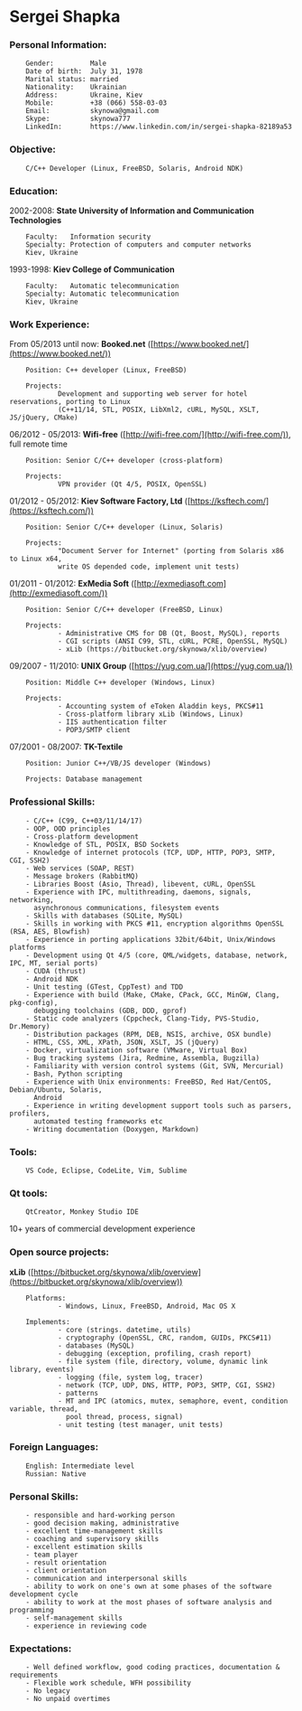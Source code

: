# Sergei Shapka


### Personal Information:

        Gender:         Male
        Date of birth:  July 31, 1978
        Marital status: married
        Nationality:    Ukrainian
        Address:        Ukraine, Kiev
        Mobile:         +38 (066) 558-03-03
        Email:          skynowa@gmail.com
        Skype:          skynowa777
        LinkedIn:       https://www.linkedin.com/in/sergei-shapka-82189a53


### Objective:

        C/C++ Developer (Linux, FreeBSD, Solaris, Android NDK)


### Education:

2002-2008: **State University of Information and Communication Technologies**

        Faculty:   Information security
        Specialty: Protection of computers and computer networks
        Kiev, Ukraine

1993-1998: **Kiev College of Communication**

        Faculty:   Automatic telecommunication
        Specialty: Automatic telecommunication
        Kiev, Ukraine


### Work Experience:

From 05/2013 until now: **Booked.net** ([https://www.booked.net/](https://www.booked.net/))

        Position: C++ developer (Linux, FreeBSD)

        Projects:
                Development and supporting web server for hotel reservations, porting to Linux
                (C++11/14, STL, POSIX, LibXml2, cURL, MySQL, XSLT, JS/jQuery, CMake)


06/2012 - 05/2013: **Wifi-free** ([http://wifi-free.com/](http://wifi-free.com/)), full remote time

        Position: Senior C/C++ developer (cross-platform)

        Projects:
                VPN provider (Qt 4/5, POSIX, OpenSSL)


01/2012 - 05/2012: **Kiev Software Factory, Ltd** ([https://ksftech.com/](https://ksftech.com/))

        Position: Senior C/C++ developer (Linux, Solaris)

        Projects:
                "Document Server for Internet" (porting from Solaris x86 to Linux x64,
                write OS depended code, implement unit tests)


01/2011 - 01/2012: **ExMedia Soft** ([http://exmediasoft.com](http://exmediasoft.com/))

        Position: Senior C/C++ developer (FreeBSD, Linux)

        Projects:
                - Administrative CMS for DB (Qt, Boost, MySQL), reports
                - CGI scripts (ANSI C99, STL, cURL, PCRE, OpenSSL, MySQL)
                - xLib (https://bitbucket.org/skynowa/xlib/overview)


09/2007 - 11/2010: **UNIX Group** ([https://yug.com.ua/](https://yug.com.ua/))

        Position: Middle C++ developer (Windows, Linux)

        Projects:
                - Accounting system of eToken Aladdin keys, PKCS#11
                - Cross-platform library xLib (Windows, Linux)
                - IIS authentication filter
                - POP3/SMTP client


07/2001 - 08/2007: **TK-Textile**

        Position: Junior C++/VB/JS developer (Windows)

        Projects: Database management


### Professional Skills:

        - C/C++ (C99, C++03/11/14/17)
        - OOP, OOD principles
        - Cross-platform development
        - Knowledge of STL, POSIX, BSD Sockets
        - Knowledge of internet protocols (TCP, UDP, HTTP, POP3, SMTP, CGI, SSH2)
        - Web services (SOAP, REST)
        - Message brokers (RabbitMQ)
        - Libraries Boost (Asio, Thread), libevent, cURL, OpenSSL
        - Experience with IPC, multithreading, daemons, signals, networking,
          asynchronous communications, filesystem events
        - Skills with databases (SQLite, MySQL)
        - Skills in working with PKCS #11, encryption algorithms OpenSSL (RSA, AES, Blowfish)
        - Experience in porting applications 32bit/64bit, Unix/Windows platforms
        - Development using Qt 4/5 (core, QML/widgets, database, network, IPC, MT, serial ports)
        - CUDA (thrust)
        - Android NDK
        - Unit testing (GTest, CppTest) and TDD
        - Experience with build (Make, CMake, CPack, GCC, MinGW, Clang, pkg-config),
          debugging toolchains (GDB, DDD, gprof)
        - Static code analyzers (Cppcheck, Clang-Tidy, PVS-Studio, Dr.Memory)
        - Distribution packages (RPM, DEB, NSIS, archive, OSX bundle)
        - HTML, CSS, XML, XPath, JSON, XSLT, JS (jQuery)
        - Docker, virtualization software (VMware, Virtual Box)
        - Bug tracking systems (Jira, Redmine, Assembla, Bugzilla)
        - Familiarity with version control systems (Git, SVN, Mercurial)
        - Bash, Python scripting
        - Experience with Unix environments: FreeBSD, Red Hat/CentOS, Debian/Ubuntu, Solaris,
          Android
        - Experience in writing development support tools such as parsers, profilers,
          automated testing frameworks etc
        - Writing documentation (Doxygen, Markdown)


### Tools:

        VS Code, Eclipse, CodeLite, Vim, Sublime


### Qt tools:

        QtCreator, Monkey Studio IDE

10+ years of commercial development experience


### Open source projects:

**xLib** ([https://bitbucket.org/skynowa/xlib/overview](https://bitbucket.org/skynowa/xlib/overview))

        Platforms:
                - Windows, Linux, FreeBSD, Android, Mac OS X

        Implements:
                - core (strings. datetime, utils)
                - cryptography (OpenSSL, CRC, random, GUIDs, PKCS#11)
                - databases (MySQL)
                - debugging (exception, profiling, crash report)
                - file system (file, directory, volume, dynamic link library, events)
                - logging (file, system log, tracer)
                - network (TCP, UDP, DNS, HTTP, POP3, SMTP, CGI, SSH2)
                - patterns
                - MT and IPC (atomics, mutex, semaphore, event, condition variable, thread,
                  pool thread, process, signal)
                - unit testing (test manager, unit tests)


### Foreign Languages:

        English: Intermediate level
        Russian: Native


### Personal Skills:

        - responsible and hard-working person
        - good decision making, administrative
        - excellent time-management skills
        - coaching and supervisory skills
        - excellent estimation skills
        - team player
        - result orientation
        - client orientation
        - communication and interpersonal skills
        - ability to work on one's own at some phases of the software development cycle
        - ability to work at the most phases of software analysis and programming
        - self-management skills
        - experience in reviewing code


### Expectations:

        - Well defined workflow, good coding practices, documentation & requirements
        - Flexible work schedule, WFH possibility
        - No legacy
        - No unpaid overtimes

